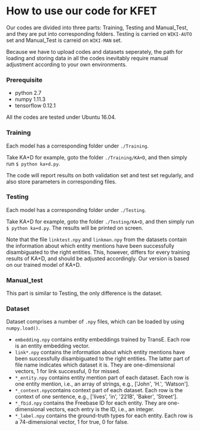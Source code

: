 # How to use our code for KFET

Our codes are divided into three parts: Training, Testing and Manual_Test, and they are put into corresponding folders. Testing is carried on `WIKI-AUTO` set and Manual_Test is carreid on `WIKI-MAN` set.

Because we have to upload codes and datasets seperately, the path for loading and storing data in all the codes inevitably require manual adjustment according to your own environments.

### Prerequisite

*   python 2.7
*   numpy 1.11.3
*   tensorflow 0.12.1

All the codes are tested under Ubuntu 16.04.

### Training

Each model has a corresponding folder under `./Training`. 

Take KA+D for example, goto the folder `./Training/KA+D`, and then simply run `$ python ka+d.py`.

The code will report results on both validation set and test set regularly, and also store parameters in corresponding files.

### Testing

Each model has a corresponding folder under `./Testing`.

Take KA+D for example, goto the folder `./Testing/KA+D`, and then simply run `$ python ka+d.py`. The results will be printed on screen.

Note that the file `linktest.npy` and `linkman.npy` from the datasets contain the information about which entity mentions have been successfully disambiguated to the right entities. This, however, differs for every training results of KA+D, and should be adjusted accordingly. Our version is based on our trained model of KA+D.

### Manual_test

This part is similar to Testing, the only difference is the dataset.

### Dataset

Dataset comprises a number of `.npy` files, which can be loaded by using `numpy.load()`.

*   `embedding.npy` contains entity embeddings trained by TransE. Each row is an entity embedding vector.
*   `link*.npy` contains the information about which entity mentions have been successfully disambiguated to the right entities. The latter part of file name indicates which dataset it is. They are one-dimensional vectors, 1 for link successful, 0 for missed.
*   `*_entity.npy` contains entity mention part of each dataset. Each row is one entity mention, i.e., an array of strings, e.g., ['John', 'H.', 'Watson'].
*   `*_context.npy`contains context part of each dataset. Each row is the context of one sentence, e.g., ['lives', 'in', '221B', 'Baker', 'Street'].
*   `*_fbid.npy` contains the Freebase ID for each entity. They are one-dimensional vectors, each entry is the ID, i.e., an integer.
*   `*_label.npy` contains the ground-truth types for each entity. Each row is a 74-dimensional vector, 1 for true, 0 for false.